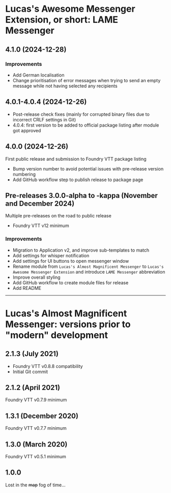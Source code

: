 # Lucas's Awesome Messenger Extension, or short: LAME Messenger

## 4.1.0 (2024-12-28)
### Improvements
- Add German localisation
- Change prioritisation of error messages when trying to send an empty message while not having selected any recipients

## 4.0.1-4.0.4 (2024-12-26)
- Post-release check fixes (mainly for corrupted binary files due to incorrect CRLF settings in Git)
- 4.0.4: first version to be added to official package listing after module got approved

## 4.0.0 (2024-12-26)
First public release and submission to Foundry VTT package listing
- Bump version number to avoid potential issues with pre-release version numbering
- Add GitHub workflow step to publish release to package page

## Pre-releases 3.0.0-alpha to -kappa (November and December 2024)
Multiple pre-releases on the road to public release
- Foundry VTT v12 minimum

### Improvements
- Migration to Application v2, and improve sub-templates to match
- Add settings for whisper notification
- Add settings for UI buttons to open messenger window
- Rename module from `Lucas's Almost Magnificent Messenger` to `Lucas's Awesome Messenger Extension` and introduce `LAME Messenger` abbreviation
- Improve overall styling
- Add GitHub workflow to create module files for release
- Add README

---

# Lucas's Almost Magnificent Messenger: versions prior to "modern" development

## 2.1.3 (July 2021)
- Foundry VTT v0.8.8 compatibility
- Initial Git commit

## 2.1.2 (April 2021)
Foundry VTT v0.7.9 minimum

## 1.3.1 (December 2020)
Foundry VTT v0.7.7 minimum

## 1.3.0 (March 2020)
Foundry VTT v0.5.1 minimum

## 1.0.0
Lost in the ~~map~~ fog of time...
